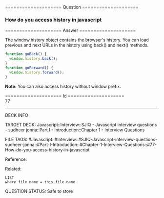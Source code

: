 ==================== Question ====================  

### How do you access history in javascript  

==================== Answer ====================  

The window.history object contains the browser's history. You can load previous
and next URLs in the history using back() and next() methods.

```javascript
function goBack() {
  window.history.back();
}
function goForward() {
  window.history.forward();
}
```

**Note:** You can also access history without window prefix.

==================== Id ====================  
77
<!--ID: 1707879841992-->

---

DECK INFO

TARGET DECK: Javascript::Interview::SJIQ - Javascript interview questions - sudheer jonna::Part I - Introduction::Chapter 1 - Interview Questions

FILE TAGS: #Javascript::#Interview::#SJIQ-Javascript-interview-questions-sudheer-jonna::#Part-I-Introduction::#Chapter-1-Interview-Questions::#77-How-do-you-access-history-in-javascript

Reference:

Related:

```dataview
LIST
where file.name = this.file.name
```
QUESTION STATUS: Safe to store

